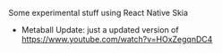 Some experimental stuff using React Native Skia

- Metaball Update: just a updated version of https://www.youtube.com/watch?v=HOxZegqnDC4
